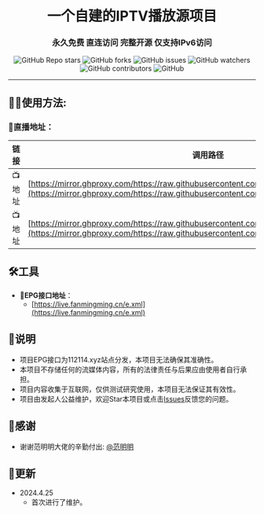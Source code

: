 <h1 align="center"> 一个自建的IPTV播放源项目 </h1>
<h3 align="center"> 永久免费 直连访问 完整开源 仅支持IPv6访问 </h3>

<p align="center">
<img alt="GitHub Repo stars" src="https://img.shields.io/github/stars/582911658/iptv?style=flat-square">
<img alt="GitHub forks" src="https://img.shields.io/github/forks/582911658/iptv?style=flat-square">
<img alt="GitHub issues" src="https://img.shields.io/github/issues/582911658/iptv?style=flat-square">
<img alt="GitHub watchers" src="https://img.shields.io/github/watchers/582911658/iptv?style=flat-square">
<img alt="GitHub contributors" src="https://img.shields.io/github/contributors/582911658/iptv?style=flat-square">
<img alt="GitHub" src="https://img.shields.io/github/license/582911658/iptv?style=flat-square">
</p>

---

## 🤹‍♂️使用方法:

### 🌇直播地址：

| 链接  | 调用路径                                       | 最后更新   |
|-------|------------------------------------------------|------------|
| 📺地址  | [https://mirror.ghproxy.com/https://raw.githubusercontent.com/582911658/iptv/mian/ipv6.m3u](https://mirror.ghproxy.com/https://raw.githubusercontent.com/582911658/iptv/mian/ipv6.m3u) | 2024.4.25    |
| 📺地址  | [https://mirror.ghproxy.com/https://raw.githubusercontent.com/582911658/iptv/mian/ipv4.m3u](https://mirror.ghproxy.com/https://raw.githubusercontent.com/582911658/iptv/mian/ipv4.m3u) | 2024.4.26    |

## 🛠️工具
- 📆**EPG接口地址**：
  -  [https://live.fanmingming.cn/e.xml](https://live.fanmingming.cn/e.xml)

## 📖说明
- 项目EPG接口为112114.xyz站点分发，本项目无法确保其准确性。
- 本项目不存储任何的流媒体内容，所有的法律责任与后果应由使用者自行承担。
- 项目内容收集于互联网，仅供测试研究使用，本项目无法保证其有效性。
- 项目由发起人公益维护，欢迎Star本项目或点击[Issues](https://github.com/582911658/iptv/issues/new/choose)反馈您的问题。

## 📱感谢
- 谢谢范明明大佬的辛勤付出: [@范明明](https://live.fanmingming.com)

## 📔更新
- 2024.4.25
  - 首次进行了维护。